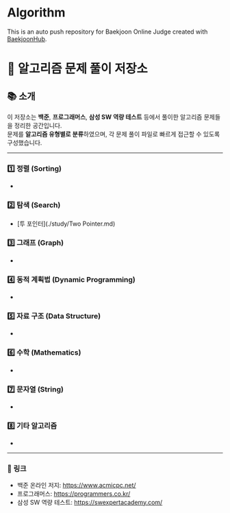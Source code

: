 # Algorithm
This is an auto push repository for Baekjoon Online Judge created with [BaekjoonHub](https://github.com/BaekjoonHub/BaekjoonHub).
# 📝 알고리즘 문제 풀이 저장소  

## 📚 소개  
이 저장소는 **백준**, **프로그래머스**, **삼성 SW 역량 테스트** 등에서 풀이한 알고리즘 문제들을 정리한 공간입니다.  
문제를 **알고리즘 유형별로 분류**하였으며, 각 문제 풀이 파일로 빠르게 접근할 수 있도록 구성했습니다.  

---


### 1️⃣ **정렬 (Sorting)**  
- 

### 2️⃣ **탐색 (Search)**  
- [투 포인터](./study/Two Pointer.md)

### 3️⃣ **그래프 (Graph)**  
- 

### 4️⃣ **동적 계획법 (Dynamic Programming)**  
-  

### 5️⃣ **자료 구조 (Data Structure)**  
-  

### 6️⃣ **수학 (Mathematics)**  
- 
### 7️⃣ **문자열 (String)**  
- 

### 8️⃣ **기타 알고리즘**  
- 
---

### 🔗 **링크**
- 백준 온라인 저지: https://www.acmicpc.net/
- 프로그래머스: https://programmers.co.kr/
- 삼성 SW 역량 테스트: https://swexpertacademy.com/
